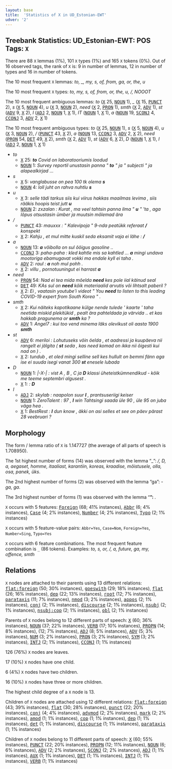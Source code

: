 ```yaml
---
layout: base
title:  'Statistics of X in UD_Estonian-EWT'
udver: '2'
---
```


## Treebank Statistics: UD_Estonian-EWT: POS Tags: `X`

There are 88 `X` lemmas (1%), 101 `X` types (1%) and 165 `X` tokens (0%).
Out of 16 observed tags, the rank of `X` is: 9 in number of lemmas, 12 in number of types and 16 in number of tokens.

The 10 most frequent `X` lemmas: <em>to, _, my, s, of, from, ga, or, the, u</em>

The 10 most frequent `X` types:  <em>to, my, s, of, from, or, the, u, /, NOOOT</em>

The 10 most frequent ambiguous lemmas: <em>to</em> (<tt><a href="et_ewt-pos-X.html">X</a></tt> 25, <tt><a href="et_ewt-pos-NOUN.html">NOUN</a></tt> 1), <em>_</em> (<tt><a href="et_ewt-pos-X.html">X</a></tt> 15, <tt><a href="et_ewt-pos-PUNCT.html">PUNCT</a></tt> 2), <em>s</em> (<tt><a href="et_ewt-pos-X.html">X</a></tt> 5, <tt><a href="et_ewt-pos-NOUN.html">NOUN</a></tt> 4), <em>u</em> (<tt><a href="et_ewt-pos-X.html">X</a></tt> 3, <tt><a href="et_ewt-pos-NOUN.html">NOUN</a></tt> 2), <em>need</em> (<tt><a href="et_ewt-pos-X.html">X</a></tt> 2, <tt><a href="et_ewt-pos-PRON.html">PRON</a></tt> 1), <em>smth</em> (<tt><a href="et_ewt-pos-X.html">X</a></tt> 2, <tt><a href="et_ewt-pos-ADV.html">ADV</a></tt> 1), <em>st</em> (<tt><a href="et_ewt-pos-ADV.html">ADV</a></tt> 9, <tt><a href="et_ewt-pos-X.html">X</a></tt> 2), <em>I</em> (<tt><a href="et_ewt-pos-ADJ.html">ADJ</a></tt> 2, <tt><a href="et_ewt-pos-NOUN.html">NOUN</a></tt> 1, <tt><a href="et_ewt-pos-X.html">X</a></tt> 1), <em>IT</em> (<tt><a href="et_ewt-pos-NOUN.html">NOUN</a></tt> 1, <tt><a href="et_ewt-pos-X.html">X</a></tt> 1), <em>a</em> (<tt><a href="et_ewt-pos-NOUN.html">NOUN</a></tt> 19, <tt><a href="et_ewt-pos-SCONJ.html">SCONJ</a></tt> 4, <tt><a href="et_ewt-pos-CCONJ.html">CCONJ</a></tt> 3, <tt><a href="et_ewt-pos-ADV.html">ADV</a></tt> 2, <tt><a href="et_ewt-pos-X.html">X</a></tt> 1)

The 10 most frequent ambiguous types:  <em>to</em> (<tt><a href="et_ewt-pos-X.html">X</a></tt> 25, <tt><a href="et_ewt-pos-NOUN.html">NOUN</a></tt> 1), <em>s</em> (<tt><a href="et_ewt-pos-X.html">X</a></tt> 5, <tt><a href="et_ewt-pos-NOUN.html">NOUN</a></tt> 4), <em>u</em> (<tt><a href="et_ewt-pos-X.html">X</a></tt> 3, <tt><a href="et_ewt-pos-NOUN.html">NOUN</a></tt> 2), <em>/</em> (<tt><a href="et_ewt-pos-PUNCT.html">PUNCT</a></tt> 43, <tt><a href="et_ewt-pos-X.html">X</a></tt> 2), <em>a</em> (<tt><a href="et_ewt-pos-NOUN.html">NOUN</a></tt> 13, <tt><a href="et_ewt-pos-CCONJ.html">CCONJ</a></tt> 3, <tt><a href="et_ewt-pos-ADV.html">ADV</a></tt> 2, <tt><a href="et_ewt-pos-X.html">X</a></tt> 2), <em>need</em> (<tt><a href="et_ewt-pos-PRON.html">PRON</a></tt> 54, <tt><a href="et_ewt-pos-DET.html">DET</a></tt> 49, <tt><a href="et_ewt-pos-X.html">X</a></tt> 2), <em>smth</em> (<tt><a href="et_ewt-pos-X.html">X</a></tt> 2, <tt><a href="et_ewt-pos-ADV.html">ADV</a></tt> 1), <em>st</em> (<tt><a href="et_ewt-pos-ADV.html">ADV</a></tt> 6, <tt><a href="et_ewt-pos-X.html">X</a></tt> 2), <em>D</em> (<tt><a href="et_ewt-pos-NOUN.html">NOUN</a></tt> 1, <tt><a href="et_ewt-pos-X.html">X</a></tt> 1), <em>I</em> (<tt><a href="et_ewt-pos-ADJ.html">ADJ</a></tt> 2, <tt><a href="et_ewt-pos-NOUN.html">NOUN</a></tt> 1, <tt><a href="et_ewt-pos-X.html">X</a></tt> 1)


* <em>to</em>
  * <tt><a href="et_ewt-pos-X.html">X</a></tt> 25: <em><b>to</b> Covid on laboratooriumis loodud</em>
  * <tt><a href="et_ewt-pos-NOUN.html">NOUN</a></tt> 1: <em>Survey reportil unustasin panna " <b>to</b> " ja " subjecti " ja alapealkirjad ...</em>
* <em>s</em>
  * <tt><a href="et_ewt-pos-X.html">X</a></tt> 5: <em>vanglabusse on pea 100 tk olema <b>s</b></em>
  * <tt><a href="et_ewt-pos-NOUN.html">NOUN</a></tt> 4: <em>loll juht on rahva nuhtlu <b>s</b></em>
* <em>u</em>
  * <tt><a href="et_ewt-pos-X.html">X</a></tt> 3: <em>selle tädi tarkus siis kui viirus hakkas maailmas levima , siis rääkis hoopis teist jutt <b>u</b></em>
  * <tt><a href="et_ewt-pos-NOUN.html">NOUN</a></tt> 2: <em>zxzalan : Kurat , ma veel tahtsin panna ilma " <b>u</b> " 'ta , aga lõpus otsustasin ümber ja muutsin mõlemad ära</em>
* <em>/</em>
  * <tt><a href="et_ewt-pos-PUNCT.html">PUNCT</a></tt> 43: <em>mauxxx : " Kalevipoja " 9-nda peatükk referaat <b>/</b> konspekt</em>
  * <tt><a href="et_ewt-pos-X.html">X</a></tt> 2: <em>Kahju , et mul mitte kuskil seda eksamit vaja ei lähe : <b>/</b></em>
* <em>a</em>
  * <tt><a href="et_ewt-pos-NOUN.html">NOUN</a></tt> 13: <em><b>a</b> võibolla on sul õõigus gasoline ..</em>
  * <tt><a href="et_ewt-pos-CCONJ.html">CCONJ</a></tt> 3: <em>paha-paha : kled kahtle mis sa kahtled ... <b>a</b> mingi undava mootoriga ebamugavat vokki ma endale kyll ei taha .</em>
  * <tt><a href="et_ewt-pos-ADV.html">ADV</a></tt> 2: <em>raul : <b>a</b> noh mul pohh .</em>
  * <tt><a href="et_ewt-pos-X.html">X</a></tt> 2: <em>villu , pornotuuningut ei harrast <b>a</b></em>
* <em>need</em>
  * <tt><a href="et_ewt-pos-PRON.html">PRON</a></tt> 54: <em>Nad ei tea mida mõelda <b>need</b> kes pole iial käinud seal</em>
  * <tt><a href="et_ewt-pos-DET.html">DET</a></tt> 49: <em>KAs sul on <b>need</b> kõik materiaalid arvutis või lihtsalt paberil ?</em>
  * <tt><a href="et_ewt-pos-X.html">X</a></tt> 2: <em>Ei , vaatasin youtube'i videot " You <b>need</b> to listen to this leading COVID-19 expert from South Korea " .</em>
* <em>smth</em>
  * <tt><a href="et_ewt-pos-X.html">X</a></tt> 2: <em>Kui näiteks kapotikaane külge nende tulede ' kaarte ' taha neetida miskid plekitükid , pealt ära pahteldada ja värvida .. et kas hakkab pragunema or <b>smth</b> ka ?</em>
  * <tt><a href="et_ewt-pos-ADV.html">ADV</a></tt> 1: <em>Angel7 : kui too vend minema läks olevikust oli aasta 1900 <b>smth</b></em>
* <em>st</em>
  * <tt><a href="et_ewt-pos-ADV.html">ADV</a></tt> 6: <em>meriloi : Lohutuseks võin öelda , et aadressi ja kuupäeva nii rangelt ei jälgita ( <b>st</b> seda , kas need komad on ikka nii õigesti kui nad on ) .</em>
  * <tt><a href="et_ewt-pos-X.html">X</a></tt> 2: <em>tundub , et oled mingi selline sell kes hullult on bemmi fänn aga ise ei suuda isegi vanat 300 <b>st</b> enesele lubada</em>
* <em>D</em>
  * <tt><a href="et_ewt-pos-NOUN.html">NOUN</a></tt> 1: <em>|-X-| : vist A , B , C ja <b>D</b> klassi üheteistkümnendikud - kõik me teeme septembri algusest .</em>
  * <tt><a href="et_ewt-pos-X.html">X</a></tt> 1: <em>: <b>D</b></em>
* <em>I</em>
  * <tt><a href="et_ewt-pos-ADJ.html">ADJ</a></tt> 2: <em>skylab : naapolon suur <b>I</b> , prantsuseriigi keiser</em>
  * <tt><a href="et_ewt-pos-NOUN.html">NOUN</a></tt> 1: <em>ZeroTalent : 97 , <b>I</b> win Tahtsingi saada üle 90 , üle 95 on juba väga hea .</em>
  * <tt><a href="et_ewt-pos-X.html">X</a></tt> 1: <em>BestRest : <b>I</b> dun know , äkki on asi selles et see on päev pärast 28 veebruari ?</em>

## Morphology

The form / lemma ratio of `X` is 1.147727 (the average of all parts of speech is 1.708950).

The 1st highest number of forms (14) was observed with the lemma “_”: <em>/, D, a, aegaset, homme, itaaliast, karantiin, koreas, kraadise, mõistusele, olla, osa, panek, üks</em>.

The 2nd highest number of forms (2) was observed with the lemma “ga”: <em>-ga, ga</em>.

The 3rd highest number of forms (1) was observed with the lemma “****”: <em>****</em>.

`X` occurs with 5 features: <tt><a href="et_ewt-feat-Foreign.html">Foreign</a></tt> (68; 41% instances), <tt><a href="et_ewt-feat-Abbr.html">Abbr</a></tt> (6; 4% instances), <tt><a href="et_ewt-feat-Case.html">Case</a></tt> (4; 2% instances), <tt><a href="et_ewt-feat-Number.html">Number</a></tt> (4; 2% instances), <tt><a href="et_ewt-feat-Typo.html">Typo</a></tt> (2; 1% instances)

`X` occurs with 5 feature-value pairs: `Abbr=Yes`, `Case=Nom`, `Foreign=Yes`, `Number=Sing`, `Typo=Yes`

`X` occurs with 6 feature combinations.
The most frequent feature combination is `_` (86 tokens).
Examples: <em>to, s, or, /, a, future, ga, my, offence, smth</em>


## Relations

`X` nodes are attached to their parents using 13 different relations: <tt><a href="et_ewt-dep-flat-foreign.html">flat:foreign</a></tt> (50; 30% instances), <tt><a href="et_ewt-dep-goeswith.html">goeswith</a></tt> (29; 18% instances), <tt><a href="et_ewt-dep-flat.html">flat</a></tt> (26; 16% instances), <tt><a href="et_ewt-dep-dep.html">dep</a></tt> (22; 13% instances), <tt><a href="et_ewt-dep-root.html">root</a></tt> (12; 7% instances), <tt><a href="et_ewt-dep-parataxis.html">parataxis</a></tt> (11; 7% instances), <tt><a href="et_ewt-dep-nmod.html">nmod</a></tt> (3; 2% instances), <tt><a href="et_ewt-dep-appos.html">appos</a></tt> (2; 1% instances), <tt><a href="et_ewt-dep-conj.html">conj</a></tt> (2; 1% instances), <tt><a href="et_ewt-dep-discourse.html">discourse</a></tt> (2; 1% instances), <tt><a href="et_ewt-dep-nsubj.html">nsubj</a></tt> (2; 1% instances), <tt><a href="et_ewt-dep-nsubj-cop.html">nsubj:cop</a></tt> (2; 1% instances), <tt><a href="et_ewt-dep-obl.html">obl</a></tt> (2; 1% instances)

Parents of `X` nodes belong to 12 different parts of speech: <tt><a href="et_ewt-pos-X.html">X</a></tt> (60; 36% instances), <tt><a href="et_ewt-pos-NOUN.html">NOUN</a></tt> (37; 22% instances), <tt><a href="et_ewt-pos-VERB.html">VERB</a></tt> (17; 10% instances), <tt><a href="et_ewt-pos-PROPN.html">PROPN</a></tt> (14; 8% instances),  (12; 7% instances), <tt><a href="et_ewt-pos-ADJ.html">ADJ</a></tt> (8; 5% instances), <tt><a href="et_ewt-pos-ADV.html">ADV</a></tt> (5; 3% instances), <tt><a href="et_ewt-pos-NUM.html">NUM</a></tt> (3; 2% instances), <tt><a href="et_ewt-pos-PRON.html">PRON</a></tt> (3; 2% instances), <tt><a href="et_ewt-pos-SYM.html">SYM</a></tt> (3; 2% instances), <tt><a href="et_ewt-pos-INTJ.html">INTJ</a></tt> (2; 1% instances), <tt><a href="et_ewt-pos-CCONJ.html">CCONJ</a></tt> (1; 1% instances)

126 (76%) `X` nodes are leaves.

17 (10%) `X` nodes have one child.

6 (4%) `X` nodes have two children.

16 (10%) `X` nodes have three or more children.

The highest child degree of a `X` node is 13.

Children of `X` nodes are attached using 12 different relations: <tt><a href="et_ewt-dep-flat-foreign.html">flat:foreign</a></tt> (43; 39% instances), <tt><a href="et_ewt-dep-flat.html">flat</a></tt> (30; 28% instances), <tt><a href="et_ewt-dep-punct.html">punct</a></tt> (22; 20% instances), <tt><a href="et_ewt-dep-conj.html">conj</a></tt> (4; 4% instances), <tt><a href="et_ewt-dep-advmod.html">advmod</a></tt> (2; 2% instances), <tt><a href="et_ewt-dep-mark.html">mark</a></tt> (2; 2% instances), <tt><a href="et_ewt-dep-amod.html">amod</a></tt> (1; 1% instances), <tt><a href="et_ewt-dep-cop.html">cop</a></tt> (1; 1% instances), <tt><a href="et_ewt-dep-dep.html">dep</a></tt> (1; 1% instances), <tt><a href="et_ewt-dep-det.html">det</a></tt> (1; 1% instances), <tt><a href="et_ewt-dep-discourse.html">discourse</a></tt> (1; 1% instances), <tt><a href="et_ewt-dep-parataxis.html">parataxis</a></tt> (1; 1% instances)

Children of `X` nodes belong to 11 different parts of speech: <tt><a href="et_ewt-pos-X.html">X</a></tt> (60; 55% instances), <tt><a href="et_ewt-pos-PUNCT.html">PUNCT</a></tt> (22; 20% instances), <tt><a href="et_ewt-pos-PROPN.html">PROPN</a></tt> (12; 11% instances), <tt><a href="et_ewt-pos-NOUN.html">NOUN</a></tt> (6; 6% instances), <tt><a href="et_ewt-pos-ADV.html">ADV</a></tt> (2; 2% instances), <tt><a href="et_ewt-pos-SCONJ.html">SCONJ</a></tt> (2; 2% instances), <tt><a href="et_ewt-pos-ADJ.html">ADJ</a></tt> (1; 1% instances), <tt><a href="et_ewt-pos-AUX.html">AUX</a></tt> (1; 1% instances), <tt><a href="et_ewt-pos-DET.html">DET</a></tt> (1; 1% instances), <tt><a href="et_ewt-pos-INTJ.html">INTJ</a></tt> (1; 1% instances), <tt><a href="et_ewt-pos-VERB.html">VERB</a></tt> (1; 1% instances)

